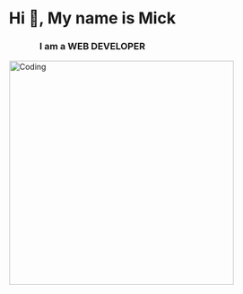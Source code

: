 <h1 align="center">Hi 👋, My name is Mick</h1>
<h3 align="center">I am a WEB DEVELOPER </h3>

<img align="right" alt="Coding" width="400" src="https://media.giphy.com/media/qgQUggAC3Pfv687qPC/giphy.gif"><br />
